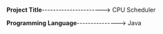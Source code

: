 **Project Title**----------------------> CPU Scheduler

**Programming Language**---------------> Java
